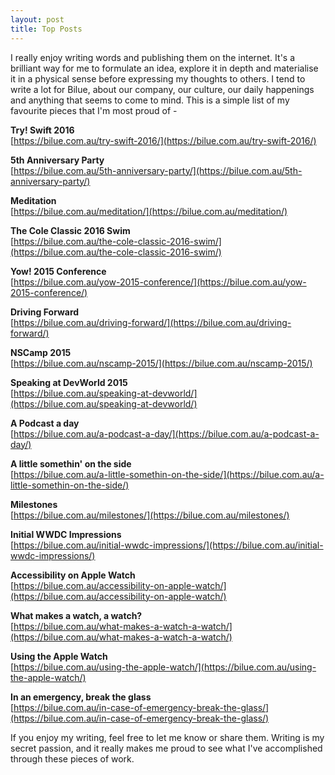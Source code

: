 ```yaml
---
layout: post
title: Top Posts
---
```


I really enjoy writing words and publishing them on the internet. It's a brilliant way for me to formulate an idea, explore it in depth and materialise it in a physical sense before expressing my thoughts to others. I tend to write a lot for Bilue, about our company, our culture, our daily happenings and anything that seems to come to mind. This is a simple list of my favourite pieces that I'm most proud of -

<b>Try! Swift 2016</b>
<br>
[https://bilue.com.au/try-swift-2016/](https://bilue.com.au/try-swift-2016/)

<b>5th Anniversary Party</b>
<br>
[https://bilue.com.au/5th-anniversary-party/](https://bilue.com.au/5th-anniversary-party/)

<b>Meditation</b>
<br>
[https://bilue.com.au/meditation/](https://bilue.com.au/meditation/)

<b>The Cole Classic 2016 Swim</b>
<br>
[https://bilue.com.au/the-cole-classic-2016-swim/](https://bilue.com.au/the-cole-classic-2016-swim/)

<b>Yow! 2015 Conference</b>
<br>
[https://bilue.com.au/yow-2015-conference/](https://bilue.com.au/yow-2015-conference/)

<b>Driving Forward</b>
<br>
[https://bilue.com.au/driving-forward/](https://bilue.com.au/driving-forward/)

<b>NSCamp 2015</b>
<br>
[https://bilue.com.au/nscamp-2015/](https://bilue.com.au/nscamp-2015/)

<b>Speaking at DevWorld 2015</b>
<br>
[https://bilue.com.au/speaking-at-devworld/](https://bilue.com.au/speaking-at-devworld/)

<b>A Podcast a day</b>
<br>
[https://bilue.com.au/a-podcast-a-day/](https://bilue.com.au/a-podcast-a-day/)

<b>A little somethin' on the side</b>
<br>
[https://bilue.com.au/a-little-somethin-on-the-side/](https://bilue.com.au/a-little-somethin-on-the-side/)

<b>Milestones</b>
<br>
[https://bilue.com.au/milestones/](https://bilue.com.au/milestones/)

<b>Initial WWDC Impressions</b>
<br>
[https://bilue.com.au/initial-wwdc-impressions/](https://bilue.com.au/initial-wwdc-impressions/)

<b>Accessibility on Apple Watch</b>
<br>
[https://bilue.com.au/accessibility-on-apple-watch/](https://bilue.com.au/accessibility-on-apple-watch/)

<b>What makes a watch, a watch?</b>
<br>
[https://bilue.com.au/what-makes-a-watch-a-watch/](https://bilue.com.au/what-makes-a-watch-a-watch/)

<b>Using the Apple Watch</b>
<br>
[https://bilue.com.au/using-the-apple-watch/](https://bilue.com.au/using-the-apple-watch/)

<b>In an emergency, break the glass</b>
<br>
[https://bilue.com.au/in-case-of-emergency-break-the-glass/](https://bilue.com.au/in-case-of-emergency-break-the-glass/)

If you enjoy my writing, feel free to let me know or share them. Writing is my secret passion, and it really makes me proud to see what I've accomplished through these pieces of work.
